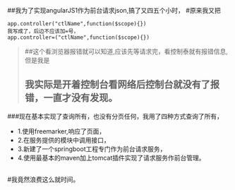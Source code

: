 ##我为了实现angularJS1作为前台请求json,搞了又四五个小时，
#原来我又把
  ```
  app.controller("ctlName",function($scope){})
  我写成了，后边不应该加=号，
  app.controller=("ctlName",function($scope){})
  ```
 
 > ##这个看浏览器报错就可以知道,应该先等请求完，看控制泰就有报错信息,但是我是
 > ## 我实际是开着控制台看网络后控制台就没有了报错，一直才没有发现。
 ###现在基本实现了查询所有，也没有分页任何，我用了四种方式查询了所有，
 - 1.使用freemarker,响应了页面，
 - 2.在服务提供的模块中调用接口，
 - 3.新建了一个springboot工程专门作为前台请求服务，
 - 4.使用最基本的maven加上tomcat插件实现了请求服务作前台管理。
##
 #我竟然浪费这么就时间。